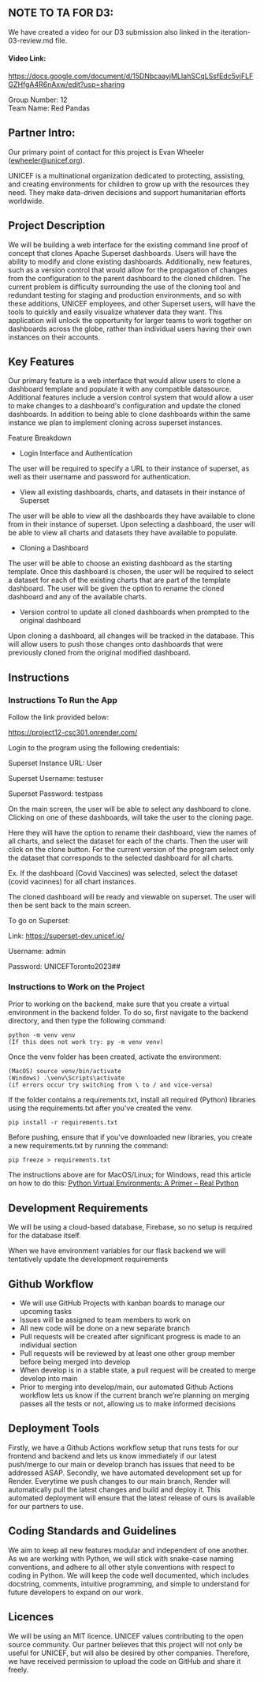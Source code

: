 ## NOTE TO TA FOR D3:

We have created a video for our D3 submission also linked in the iteration-03-review.md file.

#### Video Link:

https://docs.google.com/document/d/15DNbcaayjMLIahSCqLSsfEdc5vjFLFGZHfgA4R6nAxw/edit?usp=sharing

Group Number: 12  
Team Name: Red Pandas  

## Partner Intro:
Our primary point of contact for this project is Evan Wheeler (ewheeler@unicef.org). 

UNICEF is a multinational organization dedicated to protecting, assisting, and creating environments for children to grow up with the resources they need. They make data-driven decisions and support humanitarian efforts worldwide. 

## Project Description
We will be building a web interface for the existing command line proof of concept that clones Apache Superset dashboards. Users will have the ability to modify and clone existing dashboards. Additionally, new features, such as a version control that would allow for the propagation of changes from the configuration to the parent dashboard to the cloned children. The current problem is difficulty surrounding the use of the cloning tool and redundant testing for staging and production environments, and so with these additions, UNICEF employees, and other Superset users, will have the tools to quickly and easily visualize whatever data they want. This application will unlock the opportunity for larger teams to work together on dashboards across the globe, rather than individual users having their own instances on their accounts.
   
## Key Features
Our primary feature is a web interface that would allow users to clone a dashboard template and populate it with any compatible datasource. Additional features include a version control system that would allow a user to make changes to a dashboard's configuration and update the cloned dashboards. In addition to being able to clone dashboards within the same instance we plan to implement cloning across superset instances.

Feature Breakdown
* Login Interface and Authentication

The user will be required to specify a URL to their instance of superset, as well as their username and password for authentication.

* View all existing dashboards, charts, and datasets in their instance of Superset

The user will be able to view all the dashboards they have available to clone from in their instance of superset. Upon selecting a dashboard, the user will be able to view all charts and datasets they have available to populate.

* Cloning a Dashboard

The user will be able to choose an existing dashboard as the starting template. Once this dashboard is chosen, the user will be required to select a dataset for each of the existing charts that are part of the template dashboard. The user will be given the option to rename the cloned dashboard and any of the available charts.

* Version control to update all cloned dashboards when prompted to the original dashboard

Upon cloning a dashboard, all changes will be tracked in the database. This will allow users to push those changes onto dashboards that were previously cloned from the original modified dashboard.

## Instructions
### Instructions To Run the App

Follow the link provided below:

https://project12-csc301.onrender.com/

Login to the program using the following credentials:

Superset Instance URL: User

Superset Username: testuser

Superset Password: testpass

On the main screen, the user will be able to select any dashboard to clone. Clicking on one of these dashboards, will take the user to the cloning page.

Here they will have the option to rename their dashboard, view the names of all charts, and select the dataset for each of the charts. Then the user will click on the clone button. 
For the current version of the program select only the dataset that corresponds to the selected dashboard for all charts.

Ex. If the dashboard (Covid Vaccines) was selected, select the dataset (covid vacinnes) for all chart instances.

The cloned dashboard will be ready and viewable on superset. The user will then be sent back to the main screen.

To go on Superset:

Link: https://superset-dev.unicef.io/

Username: admin

Password: UNICEFToronto2023##

### Instructions to Work on the Project

Prior to working on the backend, make sure that you create a virtual environment in the backend folder. To do so, first navigate to the backend directory, and then type the following command:
```
python -m venv venv
(If this does not work try: py -m venv venv)
```
Once the venv folder has been created, activate the environment:
```
(MacOS) source venv/bin/activate
(Windows) .\venv\Scripts\activate
(if errors occur try switching from \ to / and vice-versa)
```
If the folder contains a requirements.txt, install all required (Python) libraries using the requirements.txt after you've created the venv. 
```
pip install -r requirements.txt
```
Before pushing, ensure that if you've downloaded new libraries, you create a new requirements.txt by running the command:
```
pip freeze > requirements.txt
```
The instructions above are for MacOS/Linux; for Windows, read this article on how to do this: [Python Virtual Environments: A Primer – Real Python](https://realpython.com/python-virtual-environments-a-primer/)

## Development Requirements
We will be using a cloud-based database, Firebase, so no setup is required for the database itself. 

When we have environment variables for our flask backend we will tentatively update the development requirements

## Github Workflow
* We will use GitHub Projects with kanban boards to manage our upcoming tasks
* Issues will be assigned to team members to work on
* All new code will be done on a new separate branch
* Pull requests will be created after significant progress is made to an individual section
* Pull requests will be reviewed by at least one other group member before being merged into develop
* When develop is in a stable state, a pull request will be created to merge develop into main
* Prior to merging into develop/main, our automated Github Actions workflow lets us know if the current branch we’re planning on merging passes all the tests or not, allowing us to make informed decisions

## Deployment Tools
Firstly, we have a Github Actions workflow setup that runs tests for our frontend and backend and lets us know immediately if our latest push/merge to our main or develop branch has issues that need to be addressed ASAP. Secondly, we have automated development set up for Render. Everytime we push changes to our main branch, Render will automatically pull the latest changes and build and deploy it. This automated deployment will ensure that the latest release of ours is available for our partners to use.

## Coding Standards and Guidelines
We aim to keep all new features modular and independent of one another. As we are working with Python, we will stick with snake-case naming conventions, and adhere to all other style conventions with respect to coding in Python. We will keep the code well documented, which includes docstring, comments, intuitive programming, and simple to understand for future developers to expand on our work.

## Licences 
We will be using an MIT licence. UNICEF values contributing to the open source community. Our partner believes that this project will not only be useful for UNICEF, but will also be desired by other companies. Therefore, we have received permission to upload the code on GitHub and share it freely.
